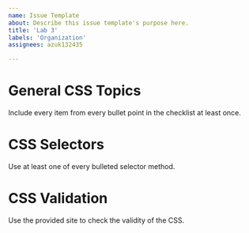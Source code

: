 ```yaml
---
name: Issue Template
about: Describe this issue template's purpose here.
title: 'Lab 3'
labels: 'Organization'
assignees: azuk132435

---
```


# General CSS Topics
Include every item from every bullet point in the checklist at least once.

# CSS Selectors
Use at least one of every bulleted selector method.

# CSS Validation
Use the provided site to check the validity of the CSS.
